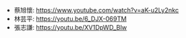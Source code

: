 + 蔡旭懷: https://www.youtube.com/watch?v=aK-u2Ly2nkc  
+ 林芸平: https://youtu.be/6_DJX-069TM  
+ 張志謙: https://youtu.be/XV1DpWD_Blw  
